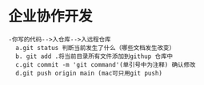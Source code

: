# 企业协作开发
    -你写的代码-->入仓库-->入远程仓库
      a.git status 判断当前发生了什么（哪些文档发生改变）
      b. git add .将当前目录所有文件添加到githup 仓库中
      c.git commit -m 'git command'(单引号中为注释) 确认修改
      d.git push origin main (mac可只用git push)
